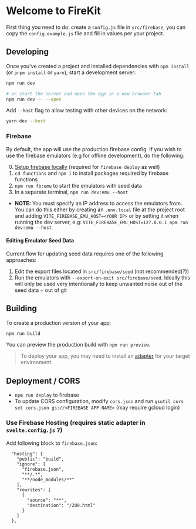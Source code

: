 # Welcome to FireKit

First thing you need to do: create a `config.js` file in `src/firebase`, you can copy the `config.example.js` file and fill in values per your project.

## Developing

Once you've created a project and installed dependencies with `npm install` (or `pnpm install` or `yarn`), start a development server:

```bash
npm run dev

# or start the server and open the app in a new browser tab
npm run dev -- --open
```

Add `--host` flag to allow testing with other devices on the network:

```bash
yarn dev --host
```

### Firebase

By default, the app will use the production firebase config. If you wish to use the firebase emulators (e.g for offline development), do the following:

0. [Setup firebase locally](https://firebase.google.com/docs/cli) (required for `firebase deploy` as well)
1. `cd functions` and `npm i` to install packages required by firebase functions
2. `npm run fb:emu` to start the emulators with seed data
3. In a separate terminal, `npm run dev:emu --host`
- **NOTE:** You must specify an IP address to access the emulators from. You can do this either by creating an `.env.local` file at the project root and adding `VITE_FIREBASE_EMU_HOST=<YOUR IP>` or by setting it when running the dev server, e.g: `VITE_FIREBASE_EMU_HOST=127.0.0.1 npm run dev:emu --host`

#### Editing Emulator Seed Data

Current flow for updating seed data requires one of the following approaches:

1. Edit the export files located in `src/firebase/seed` (not recommended(?))
2. Run the emulators with `--export-on-exit src/firebase/seed`. Ideally this will only be used very intentionally to keep unwanted noise out of the seed data + out of git

## Building

To create a production version of your app:

```bash
npm run build
```

You can preview the production build with `npm run preview`.

> To deploy your app, you may need to install an [adapter](https://kit.svelte.dev/docs/adapters) for your target environment.

## Deployment / CORS
- `npm run deploy` to firebase
- To update CORS configuration, modify `cors.json` and run `gsutil cors set cors.json gs://<FIREBASE APP NAME>` (may require gcloud login)

### Use Firebase Hosting (requires static adapter in `svelte.config.js` ?)

Add following block to `firebase.json`:
```
  "hosting": {
    "public": "build",
    "ignore": [
      "firebase.json",
      "**/.*",
      "**/node_modules/**"
    ],
    "rewrites": [
      {
        "source": "**",
        "destination": "/200.html"
      }
    ]
  },
```